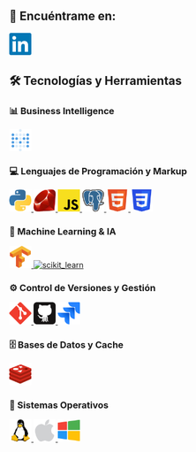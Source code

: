 ## 📩 Encuéntrame en: 

<a href="https://www.linkedin.com/in/swjohanagudelo" target="_blank" rel="noreferrer"> <img src="linkedin.svg" alt="linkedin" width="40" height="40"/> </a> 

<p align="left"> 

## 🛠️ Tecnologías y Herramientas

### 📊 Business Intelligence
  <a href="https://www.metabase.com" target="_blank" rel="noreferrer"> <img src="metabase.svg" alt="metabase" width="40" height="40"/> </a> 
  
### 💻 Lenguajes de Programación y Markup
  <a href="https://www.python.org" target="_blank" rel="noreferrer"> <img src="python.svg" alt="python" width="40" height="40"/> </a> 
  <a href="https://www.ruby-lang.org/es/" target="_blank" rel="noreferrer"> <img src="ruby.svg" alt="ruby" width="40" height="40"/> </a>
  <a href="" target="_blank" rel="noreferrer"> <img src="javascript.svg" alt="javascript" width="40" height="40"/> </a> 
  <a href="https://www.postgresql.org" target="_blank" rel="noreferrer"> <img src="postgresql.svg" alt="postgresql" width="40" height="40"/> </a> 
  <a href="" target="_blank" rel="noreferrer"> <img src="html.svg" alt="html" width="40" height="40"/> </a> 
  <a href="" target="_blank" rel="noreferrer"> <img src="css.svg" alt="css" width="40" height="40"/> </a> 

### 🤖 Machine Learning & IA
  <a href="https://www.tensorflow.org" target="_blank" rel="noreferrer"> <img src="tensorflow.svg" alt="tensorflow" width="40" height="40"/> </a>
  <a href="https://scikit-learn.org/" target="_blank" rel="noreferrer"> <img src="https://upload.wikimedia.org/wikipedia/commons/0/05/Scikit_learn_logo_small.svg" alt="scikit_learn" width="40" height="40"/> </a> 

### ⚙️ Control de Versiones y Gestión

  <a href="https://git-scm.com" target="_blank" rel="noreferrer"> <img src="git.svg" alt="git" width="40" height="40"/> </a> 
  <a href="https://github.com" target="_blank" rel="noreferrer"> <img src="github.svg" alt="github" width="40" height="40"/> </a> 
  <a href="https://www.atlassian.com/software/jira" target="_blank" rel="noreferrer"> <img src="jira.png" alt="jira" width="40" height="40"/> </a>

### 🗄️ Bases de Datos y Cache
  <a href="https://redis.io" target="_blank" rel="noreferrer"> <img src="redis.svg" alt="redis" width="40" height="40"/> </a> 

### 📡 Sistemas Operativos

  <a href="https://www.linux.org/" target="_blank" rel="noreferrer"> <img src="linux.svg" alt="linux" width="40" height="40"/> </a> 
  <a href="https://www.apple.com/co/os/macos/" target="_blank" rel="noreferrer"> <img src="macos.png" alt="macos" width="40" height="40"/> </a> 
  <a href="https://www.microsoft.com/es-co/windows/" target="_blank" rel="noreferrer"> <img src="windows.png" alt="windows" width="40" height="40"/> </a> 
  
</p>

